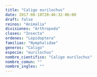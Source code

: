 ```yaml
---
title: "Caligo eurilochus"
date: 2017-08-18T20:46:32-06:00
draft: false
reinos: "Animalia"
divisiones: "Arthropoda"
clases: "Insecta"
ordenes: "Lepidoptera"
familias: "Nymphalidae"
generos: "Caligo"
especie: "eurilochus"
nombre_cientifico: "Caligo eurilochus"
nombre_comun: ""
nombre_ingles: ""
---
```

